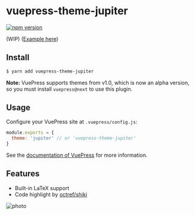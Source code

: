 # vuepress-theme-jupiter

[![npm version](https://img.shields.io/npm/v/vuepress-theme-jupiter.svg)](https://www.npmjs.com/package/vuepress-theme-jupiter)

(WIP) ([Example here](https://vuepress-theme-jupiter.netlify.com))

## Install
```bash
$ yarn add vuepress-theme-jupiter
```
**Note:** VuePress supports themes from v1.0, which is now an alpha version, so you must install `vuepress@next` to use this plugin.

## Usage
Configure your VuePress site at `.vuepress/config.js`:
```js
module.exports = {
  theme: 'jupiter' // or 'vuepress-theme-jupiter'
}
```

See the [documentation of VuePress](https://vuepress.vuejs.org/theme/using-a-theme.html) for more information.

## Features
- Built-in LaTeX support
- Code highlight by [octref/shiki](https://github.com/octref/shiki)

![photo](docs/.vuepress/public/photo.jpg)
